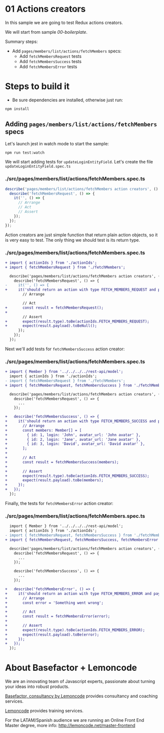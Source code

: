 # 01 Actions creators

In this sample we are going to test Redux actions creators.

We will start from sample _00-boilerplate_.

Summary steps:

- Add `pages/members/list/actions/fetchMembers` specs:
  - Add `fetchMembersRequest` tests
  - Add `fetchMembersSuccess` tests
  - Add `fetchMembersError` tests

# Steps to build it

- Be sure dependencies are installed, otherwise just run:

```bash
npm install
```

## Adding `pages/members/list/actions/fetchMembers` specs

Let's launch jest in watch mode to start the sample:

```bash
npm run test:watch
```

We will start adding tests for `updateLoginEntityField`. Let's create the file `updateLoginEntityField.spec.ts`

### **./src/pages/members/list/actions/fetchMembers.spec.ts**

```ts
describe('pages/members/list/actions/fetchMembers action creators', () => {
  describe('fetchMembersRequest', () => {
    it('', () => {
      // Arrange
      // Act
      // Assert
    });
  });
});
```

Action creators are just simple function that return plain action objects, so it is very easy to test. The only thing we should test is its return type.

### **./src/pages/members/list/actions/fetchMembers.spec.ts**

```diff
+ import { actionIds } from './actionIds';
+ import { fetchMembersRequest } from './fetchMembers';

  describe('pages/members/list/actions/fetchMembers action creators', () => {
    describe('fetchMembersRequest', () => {
-     it('', () => {
+     it('should return an action with type FETCH_MEMBERS_REQUEST and payload null', () => {
        // Arrange

        // Act
+       const result = fetchMembersRequest();
+
        // Assert
+       expect(result.type).toBe(actionIds.FETCH_MEMBERS_REQUEST);
+       expect(result.payload).toBeNull();
      });
    });
  });
```

Next we'll add tests for `fetchMembersSuccess` action creator:

### **./src/pages/members/list/actions/fetchMembers.spec.ts**

```diff
+ import { Member } from '../../../../rest-api/model';
  import { actionIds } from './actionIds';
- import { fetchMembersRequest } from './fetchMembers';
+ import { fetchMembersRequest, fetchMembersSuccess } from './fetchMembers';

  describe('pages/members/list/actions/fetchMembers action creators', () => {
    describe('fetchMembersRequest', () => {
      ...
    });

+   describe('fetchMembersSuccess', () => {
+     it('should return an action with type FETCH_MEMBERS_SUCCESS and payload the given members', () => {
+       // Arrange
+       const members: Member[] = [
+         { id: 1, login: 'John', avatar_url: 'John avatar' },
+         { id: 2, login: 'Jane', avatar_url: 'Jane avatar' },
+         { id: 3, login: 'David', avatar_url: 'David avatar' },
+       ];
+
+       // Act
+       const result = fetchMembersSuccess(members);
+
+       // Assert
+       expect(result.type).toBe(actionIds.FETCH_MEMBERS_SUCCESS);
+       expect(result.payload).toBe(members);
+     });
+   });
  });
```

Finally, the tests for `fetchMembersError` action creator:

### **./src/pages/members/list/actions/fetchMembers.spec.ts**

```diff
  import { Member } from '../../../../rest-api/model';
  import { actionIds } from './actionIds';
- import { fetchMembersRequest, fetchMembersSuccess } from './fetchMembers';
+ import { fetchMembersRequest, fetchMembersSuccess, fetchMembersError } from './fetchMembers';

  describe('pages/members/list/actions/fetchMembers action creators', () => {
    describe('fetchMembersRequest', () => {
      ...
    });

    describe('fetchMembersSuccess', () => {
      ...
    });

+   describe('fetchMembersError', () => {
+     it('should return an action with type FETCH_MEMBERS_ERROR and payload the given error', () => {
+       // Arrange
+       const error = 'Something went wrong';
+
+       // Act
+       const result = fetchMembersError(error);
+
+       // Assert
+       expect(result.type).toBe(actionIds.FETCH_MEMBERS_ERROR);
+       expect(result.payload).toBe(error);
+     });
+   });
  });
```

# About Basefactor + Lemoncode

We are an innovating team of Javascript experts, passionate about turning your ideas into robust products.

[Basefactor, consultancy by Lemoncode](http://www.basefactor.com) provides consultancy and coaching services.

[Lemoncode](http://lemoncode.net/services/en/#en-home) provides training services.

For the LATAM/Spanish audience we are running an Online Front End Master degree, more info: http://lemoncode.net/master-frontend
